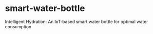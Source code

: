 # smart-water-bottle
Intelligent Hydration: An IoT-based smart water bottle for optimal water consumption
